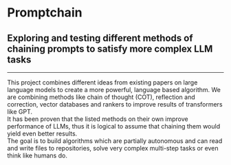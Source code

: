 # Promptchain
## Exploring and testing different methods of chaining prompts to satisfy more complex LLM tasks
---
This project combines different ideas from existing papers on large language models to create a more powerful, language based algorithm. We are combining methods like chain of thought (COT), reflection and correction, vector databases and rankers to improve results of transformers like GPT.\
It has been proven that the listed methods on their own improve performance of LLMs, thus it is logical to assume that chaining them would yield even better results.\
The goal is to build algorithms which are partially autonomous and can read and write files to repositories, solve very complex multi-step tasks or even think like humans do.
